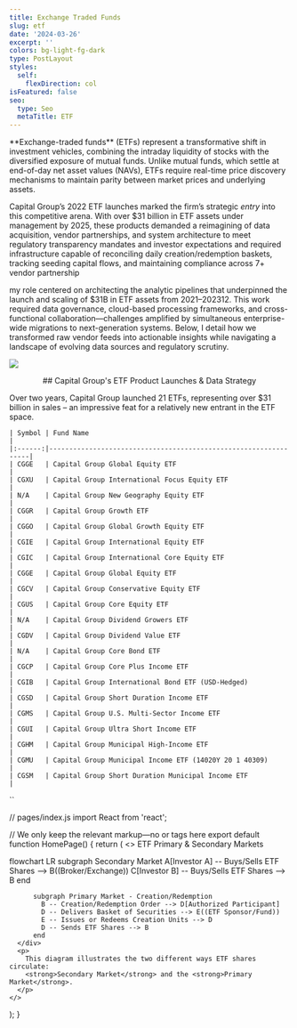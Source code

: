 ```yaml
---
title: Exchange Traded Funds
slug: etf
date: '2024-03-26'
excerpt: ''
colors: bg-light-fg-dark
type: PostLayout
styles:
  self:
    flexDirection: col
isFeatured: false
seo:
  type: Seo
  metaTitle: ETF
---
```

<div style="text-align: left">**Exchange-traded funds** (ETFs) represent a transformative shift in investment vehicles, combining the intraday liquidity of stocks with the diversified exposure of mutual funds. Unlike mutual funds, which settle at end-of-day net asset values (NAVs), ETFs require real-time price discovery mechanisms to maintain parity between market prices and underlying assets. </div>

Capital Group’s 2022 ETF launches marked the firm’s strategic *entry* into this competitive arena. With over $31 billion in ETF assets under management by 2025, these products demanded a reimagining of data acquisition, vendor partnerships, and system architecture to meet regulatory transparency mandates and investor expectations and required infrastructure capable of reconciling daily creation/redemption baskets, tracking seeding capital flows, and maintaining compliance across 7+ vendor partnership

my role centered on architecting the analytic pipelines that underpinned the launch and scaling of $31B in ETF assets from 2021–202312. This work required data governance, cloud-based processing frameworks, and cross-functional collaboration—challenges amplified by simultaneous enterprise-wide migrations to next-generation systems. Below, I detail how we transformed raw vendor feeds into actionable insights while navigating a landscape of evolving data sources and regulatory scrutiny.

![](/images/etfmutual.png)

<div style="text-align: center">## Capital Group's ETF Product Launches & Data Strategy</div>

Over two years, Capital Group launched 21 ETFs, representing over $31 billion in sales – an impressive feat for a relatively new entrant in the ETF space.

```
| Symbol | Fund Name                                                       |
|:------:|-----------------------------------------------------------------|
| CGGE   | Capital Group Global Equity ETF                                 |
| CGXU   | Capital Group International Focus Equity ETF                    |
| N/A    | Capital Group New Geography Equity ETF                          |
| CGGR   | Capital Group Growth ETF                                        |
| CGGO   | Capital Group Global Growth Equity ETF                          |
| CGIE   | Capital Group International Equity ETF                          |
| CGIC   | Capital Group International Core Equity ETF                     |
| CGGE   | Capital Group Global Equity ETF                                 |
| CGCV   | Capital Group Conservative Equity ETF                           |
| CGUS   | Capital Group Core Equity ETF                                   |
| N/A    | Capital Group Dividend Growers ETF                              |
| CGDV   | Capital Group Dividend Value ETF                                |
| N/A    | Capital Group Core Bond ETF                                     |
| CGCP   | Capital Group Core Plus Income ETF                              |
| CGIB   | Capital Group International Bond ETF (USD-Hedged)               |
| CGSD   | Capital Group Short Duration Income ETF                         |
| CGMS   | Capital Group U.S. Multi-Sector Income ETF                      |
| CGUI   | Capital Group Ultra Short Income ETF                            |
| CGHM   | Capital Group Municipal High-Income ETF                         |
| CGMU   | Capital Group Municipal Income ETF (14020Y 20 1 40309)          |
| CGSM   | Capital Group Short Duration Municipal Income ETF               |
```

\`\`

// pages/index.js
import React from 'react';

// We only keep the relevant markup—no  or  tags here
export default function HomePage() {
return (
<>
ETF Primary & Secondary Markets

flowchart LR
subgraph Secondary Market
A\[Investor A] -- Buys/Sells ETF Shares --> B((Broker/Exchange))
C\[Investor B] -- Buys/Sells ETF Shares --> B
end

          subgraph Primary Market - Creation/Redemption
            B -- Creation/Redemption Order --> D[Authorized Participant]
            D -- Delivers Basket of Securities --> E((ETF Sponsor/Fund))
            E -- Issues or Redeems Creation Units --> D
            D -- Sends ETF Shares --> B
          end
      </div>
      <p>
        This diagram illustrates the two different ways ETF shares circulate:
        <strong>Secondary Market</strong> and the <strong>Primary Market</strong>.
      </p>
    </>

);
}
